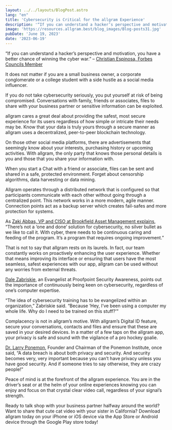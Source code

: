 ```yaml
---
layout: ../../layouts/BlogPost.astro
lang: "en"
title: 'Cybersecurity is Critical for the allgram Experience'
description: '“If you can understand a hacker’s perspective and motivation, you have a better chance of winning the cyber war.” – Christian Espinosa, Forbes Councils Member. It does not matter if you are a small...'
image: 'https://resources.allgram.best/blog_images/Blog-posts31.jpg'
pubDate: 'June 19, 2023'
date: '2023-06-19'
---
```


“If you can understand a hacker’s perspective and motivation, you have a better chance of winning the cyber war.” – [Christian Espinosa, Forbes Councils Member](https://www.forbes.com/sites/forbestechcouncil/2023/02/09/why-cybersecurity-professionals-need-to-understand-a-hackers-perspective/?sh=65b212001852)

It does not matter if you are a small business owner, a corporate conglomerate or a college student with a side hustle as a social media influencer.

If you do not take cybersecurity seriously, you put yourself at risk of being compromised. Conversations with family, friends or associates, files to share with your business partner or sensitive information can be exploited.

allgram cares a great deal about providing the safest, most secure experience for its users regardless of how simple or intricate their needs may be. Know that your data is truly yours through a secure manner as allgram uses a decentralized, peer-to-peer blockchain technology.

On those other social media platforms, there are advertisements that seemingly know about your interests, purchasing history or upcoming activities. With allgram, the only party that knows those personal details is you and those that you share your information with.

When you start a Chat with a friend or associate, files can be sent and shared in a safe, protected environment. Forget about censorship algorithms, data harvesting or data mining.

Allgram operates through a distributed network that is configured so that participants communicate with each other without going through a centralized point. This network works in a more modern, agile manner. Connection points act as a backup server which creates fail-safes and more protection for systems.

As [Zaki Abbas, VP and CISO at Brookfield Asset Management explains](https://www.secureworld.io/industry-news/20-top-cybersecurity-quotes-for-2020), “There’s not a ‘one and done’ solution for cybersecurity, no silver bullet as we like to call it. With cyber, there needs to be continuous caring and feeding of the program. It’s a program that requires ongoing improvement.”

That is not to say that allgram rests on its laurels. In fact, our team constantly works on proactively enhancing the user experience. Whether that means improving its interface or ensuring that users have the most seamless, safest experiences with our app, allgram can be used without any worries from external threats.

[Dale Zabriskie](https://www.secureworld.io/industry-news/20-top-cybersecurity-quotes-for-2020), an Evangelist at Proofpoint Security Awareness, points out the importance of continuously being keen on cybersecurity, regardless of one’s computer expertise.

“The idea of cybersecurity training has to be evangelized within an organization,” Zabriskie said. “Because ‘Hey, I’ve been using a computer my whole life. Why do I need to be trained on this stuff?’”

Complacency is not in allgram’s motive. With allgram’s Digital ID feature, secure your conversations, contacts and files and ensure that these are saved in your desired devices. In a matter of a few taps on the allgram app, your privacy is safe and sound with the vigilance of a pro hockey goalie.

[Dr. Larry Ponemon](https://www.secureworld.io/industry-news/20-top-cybersecurity-quotes-for-2020), Founder and Chairman of the Ponemon Institute, once said, “A data breach is about both privacy and security. And security becomes very, very important because you can’t have privacy unless you have good security. And if someone tries to say otherwise, they are crazy people!”

Peace of mind is at the forefront of the allgram experience. You are in the driver’s seat or at the helm of your online experiences knowing you can enjoy and focus on that crystal clear video call, regardless of your signal’s strength.

Ready to talk shop with your business partner halfway around the world? Want to share that cute cat video with your sister in California? Download allgram today on your iPhone or iOS device via the App Store or Android device through the Google Play store today!
